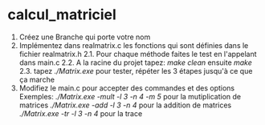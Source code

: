 # calcul_matriciel

1. Créez une Branche qui porte votre nom
2. Implémentez dans realmatrix.c les fonctions qui sont définies dans le fichier realmatrix.h
  2.1. Pour chaque méthode faites le test en l'appelant dans main.c
  2.2. A la racine du projet tapez: *make clean* ensuite *make*
  2.3. tapez *./Matrix.exe* pour tester, répéter les 3 étapes jusqu'à ce que ça marche
3. Modifiez le main.c pour accepter des commandes et des options
     Exemples:
             *./Matrix.exe -mult -l 3 -n 4 -m 5* pour la mutiplication de matrices
             *./Matrix.exe -add -l 3 -n 4* pour la addition de matrices
             *./Matrix.exe -tr -l 3 -n 4* pour la trace
         

    

